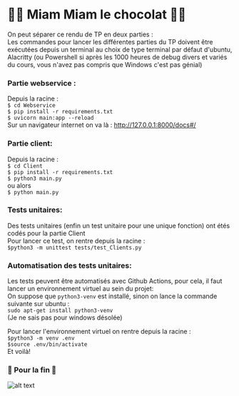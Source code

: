 # 🍫🍫 Miam Miam le chocolat 🍫🍫
On peut séparer ce rendu de TP en deux parties : <br>
Les commandes pour lancer les différentes parties du TP doivent être exécutées depuis un terminal au choix de type terminal par défaut d'ubuntu, Alacritty (ou Powershell si après les 1000 heures de debug divers et variés du cours, vous n'avez pas compris que Windows c'est pas génial) <br>
### Partie webservice : 
Depuis la racine : <br>
``` $ cd Webservice ``` <br>
``` $ pip install -r requirements.txt ``` <br>
``` $ uvicorn main:app --reload ``` <br>
Sur un navigateur internet on va là : http://127.0.0.1:8000/docs#/ 

### Partie client: 
Depuis la racine : <br>
``` $ cd Client ``` <br>
``` $ pip install -r requirements.txt ``` <br>
``` $ python3 main.py ``` <br>
ou alors <br>
``` $ python main.py ``` <br>

### Tests unitaires:
Des tests unitaires (enfin un test unitaire pour une unique fonction) ont étés codés pour la partie Client <br>
Pour lancer ce test, on rentre depuis la racine : <br>
``` $python3 -m unittest tests/test_Clients.py  ``` <br>

### Automatisation des tests unitaires:
Les tests peuvent être automatisés avec Github Actions, pour cela, il faut lancer un environnement virtuel au sein du projet: <br>
On suppose que ```python3-venv``` est installé, sinon on lance la commande suivante sur ubuntu : <br> 
```sudo apt-get install python3-venv``` <br>
(Je ne sais pas pour windows désolée)

Pour lancer l'environnement virtuel on rentre depuis la racine : <br>
``` $python3 -m venv .env ``` <br>
``` $source .env/bin/activate ``` <br>
Et voilà!


### 🐼 Pour la fin 🐼
![alt text](https://raw.githubusercontent.com/MailineN/conceptionLogicielle/main/ImAPanda/pandaSpin.gif "Les pandas dominent le monde")
